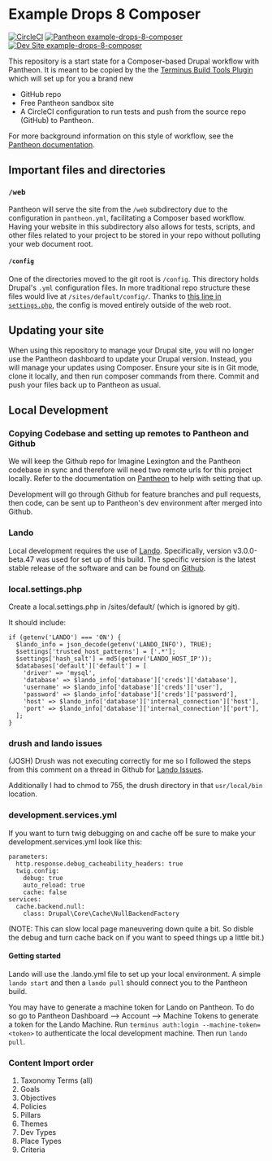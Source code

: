 # Example Drops 8 Composer

[![CircleCI](https://circleci.com/gh/pantheon-systems/example-drops-8-composer.svg?style=shield)](https://circleci.com/gh/pantheon-systems/example-drops-8-composer)
[![Pantheon example-drops-8-composer](https://img.shields.io/badge/dashboard-drops_8-yellow.svg)](https://dashboard.pantheon.io/sites/c401fd14-f745-4e51-9af2-f30b45146a0c#dev/code)
[![Dev Site example-drops-8-composer](https://img.shields.io/badge/site-drops_8-blue.svg)](http://dev-example-drops-8-composer.pantheonsite.io/)

This repository is a start state for a Composer-based Drupal workflow with Pantheon. It is meant to be copied by the the [Terminus Build Tools Plugin](https://github.com/pantheon-systems/terminus-build-tools-plugin) which will set up for you a brand new

* GitHub repo
* Free Pantheon sandbox site
* A CircleCI configuration to run tests and push from the source repo (GitHub) to Pantheon.

For more background information on this style of workflow, see the [Pantheon documentation](https://pantheon.io/docs/guides/github-pull-requests/).

## Important files and directories

### `/web`

Pantheon will serve the site from the `/web` subdirectory due to the configuration in `pantheon.yml`, facilitating a Composer based workflow. Having your website in this subdirectory also allows for tests, scripts, and other files related to your project to be stored in your repo without polluting your web document root.

#### `/config`

One of the directories moved to the git root is `/config`. This directory holds Drupal's `.yml` configuration files. In more traditional repo structure these files would live at `/sites/default/config/`. Thanks to [this line in `settings.php`](https://github.com/pantheon-systems/example-drops-8-composer/blob/54c84275cafa66c86992e5232b5e1019954e98f3/web/sites/default/settings.php#L19), the config is moved entirely outside of the web root.

## Updating your site

When using this repository to manage your Drupal site, you will no longer use the Pantheon dashboard to update your Drupal version. Instead, you will manage your updates using Composer. Ensure your site is in Git mode, clone it locally, and then run composer commands from there.  Commit and push your files back up to Pantheon as usual.

## Local Development

### Copying Codebase and setting up remotes to Pantheon and Github

We will keep the Github repo for Imagine Lexington and the Pantheon codebase in sync and therefore will need two remote urls for this project locally. Refer to the documentation on [Pantheon](https://pantheon.io/docs/guides/collaborative-development/) to help with setting that up.

Development will go through Github for feature branches and pull requests, then code, can be sent up to Pantheon's dev environment after merged into Github.

### Lando

Local development requires the use of [Lando](https://docs.devwithlando.io/). Specifically, version v3.0.0-beta.47 was used for set up of this build. The specific version is the latest stable release of the software and can be found on [Github](https://github.com/lando/lando/releases/tag/v3.0.0-beta.47).

### local.settings.php

Create a local.settings.php in /sites/default/ (which is ignored by git).

It should include:

```
if (getenv('LANDO') === 'ON') {
  $lando_info = json_decode(getenv('LANDO_INFO'), TRUE);
  $settings['trusted_host_patterns'] = ['.*'];
  $settings['hash_salt'] = md5(getenv('LANDO_HOST_IP'));
  $databases['default']['default'] = [
    'driver' => 'mysql',
    'database' => $lando_info['database']['creds']['database'],
    'username' => $lando_info['database']['creds']['user'],
    'password' => $lando_info['database']['creds']['password'],
    'host' => $lando_info['database']['internal_connection']['host'],
    'port' => $lando_info['database']['internal_connection']['port'],
  ];
}
```

### drush and lando issues
(JOSH) Drush was not executing correctly for me so I followed the steps from this comment on a thread in Github for [Lando Issues](https://github.com/lando/lando/issues/1318#issuecomment-444274698).

Additionally I had to chmod to 755, the drush directory in that `usr/local/bin` location.


### development.services.yml

If you want to turn twig debugging on and cache off be sure to make your development.services.yml look like this:

```
parameters:
  http.response.debug_cacheability_headers: true
  twig.config:
    debug: true
    auto_reload: true
    cache: false
services:
  cache.backend.null:
    class: Drupal\Core\Cache\NullBackendFactory
```
(NOTE: This can slow local page maneuvering down quite a bit. So disble the debug and turn cache back on if you want to speed things up a little bit.)

#### Getting started

Lando will use the .lando.yml file to set up your local environment. A simple `lando start` and then a `lando pull` should connect you to the Pantheon build.

You may have to generate a machine token for Lando on Pantheon. To do so go to Pantheon Dashboard --> Account --> Machine Tokens to generate a token for the Lando Machine.
Run `terminus auth:login --machine-token=<token>` to authenticate the local development machine. Then run `lando pull`.

### Content Import order

1. Taxonomy Terms (all)
2. Goals
3. Objectives
4. Policies
5. Pillars
6. Themes
7. Dev Types
8. Place Types
9. Criteria










